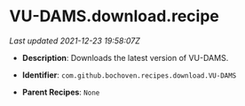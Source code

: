 # VU-DAMS.download.recipe

_Last updated 2021-12-23 19:58:07Z_

- **Description**: Downloads the latest version of VU-DAMS.

- **Identifier**: `com.github.bochoven.recipes.download.VU-DAMS`

- **Parent Recipes**: `None`